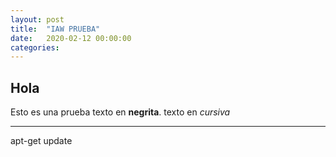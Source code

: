 ```yaml
---
layout: post
title:  "IAW PRUEBA"
date:   2020-02-12 00:00:00
categories:
---
```


## Hola

Esto es una prueba
texto en **negrita**.
texto en *cursiva*

---
apt-get update

